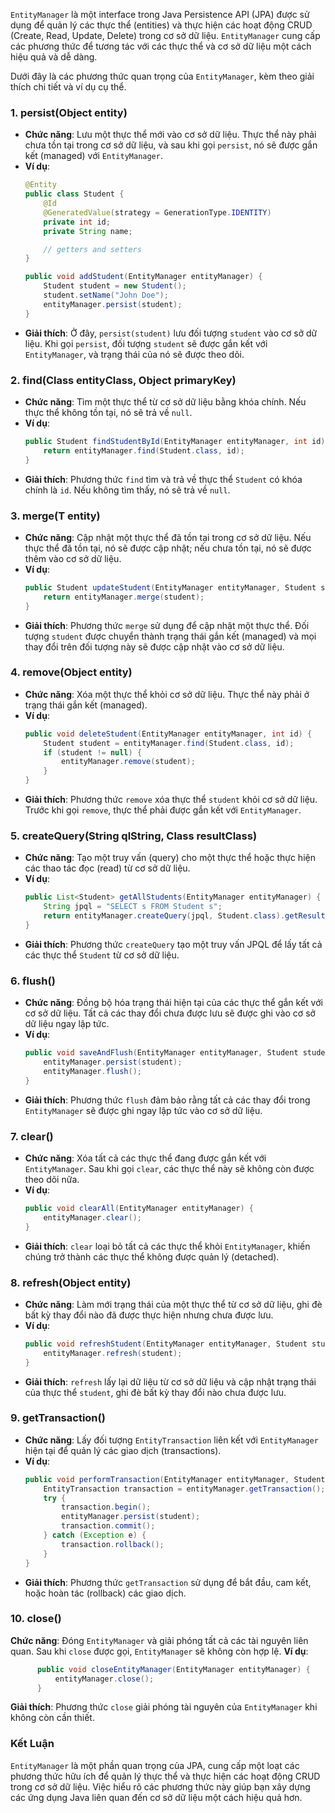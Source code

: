`EntityManager` là một interface trong Java Persistence API (JPA) được sử dụng để quản lý các thực thể (entities) và thực hiện các hoạt động CRUD (Create, Read, Update, Delete) trong cơ sở dữ liệu. `EntityManager` cung cấp các phương thức để tương tác với các thực thể và cơ sở dữ liệu một cách hiệu quả và dễ dàng.

Dưới đây là các phương thức quan trọng của `EntityManager`, kèm theo giải thích chi tiết và ví dụ cụ thể.

### 1. **persist(Object entity)**
- **Chức năng**: Lưu một thực thể mới vào cơ sở dữ liệu. Thực thể này phải chưa tồn tại trong cơ sở dữ liệu, và sau khi gọi `persist`, nó sẽ được gắn kết (managed) với `EntityManager`.
- **Ví dụ**:
  ```java
  @Entity
  public class Student {
      @Id
      @GeneratedValue(strategy = GenerationType.IDENTITY)
      private int id;
      private String name;

      // getters and setters
  }

  public void addStudent(EntityManager entityManager) {
      Student student = new Student();
      student.setName("John Doe");
      entityManager.persist(student);
  }
  ```
- **Giải thích**: Ở đây, `persist(student)` lưu đối tượng `student` vào cơ sở dữ liệu. Khi gọi `persist`, đối tượng `student` sẽ được gắn kết với `EntityManager`, và trạng thái của nó sẽ được theo dõi.

### 2. **find(Class<T> entityClass, Object primaryKey)**
- **Chức năng**: Tìm một thực thể từ cơ sở dữ liệu bằng khóa chính. Nếu thực thể không tồn tại, nó sẽ trả về `null`.
- **Ví dụ**:
  ```java
  public Student findStudentById(EntityManager entityManager, int id) {
      return entityManager.find(Student.class, id);
  }
  ```
- **Giải thích**: Phương thức `find` tìm và trả về thực thể `Student` có khóa chính là `id`. Nếu không tìm thấy, nó sẽ trả về `null`.

### 3. **merge(T entity)**
- **Chức năng**: Cập nhật một thực thể đã tồn tại trong cơ sở dữ liệu. Nếu thực thể đã tồn tại, nó sẽ được cập nhật; nếu chưa tồn tại, nó sẽ được thêm vào cơ sở dữ liệu.
- **Ví dụ**:
  ```java
  public Student updateStudent(EntityManager entityManager, Student student) {
      return entityManager.merge(student);
  }
  ```
- **Giải thích**: Phương thức `merge` sử dụng để cập nhật một thực thể. Đối tượng `student` được chuyển thành trạng thái gắn kết (managed) và mọi thay đổi trên đối tượng này sẽ được cập nhật vào cơ sở dữ liệu.

### 4. **remove(Object entity)**
- **Chức năng**: Xóa một thực thể khỏi cơ sở dữ liệu. Thực thể này phải ở trạng thái gắn kết (managed).
- **Ví dụ**:
  ```java
  public void deleteStudent(EntityManager entityManager, int id) {
      Student student = entityManager.find(Student.class, id);
      if (student != null) {
          entityManager.remove(student);
      }
  }
  ```
- **Giải thích**: Phương thức `remove` xóa thực thể `student` khỏi cơ sở dữ liệu. Trước khi gọi `remove`, thực thể phải được gắn kết với `EntityManager`.

### 5. **createQuery(String qlString, Class<T> resultClass)**
- **Chức năng**: Tạo một truy vấn (query) cho một thực thể hoặc thực hiện các thao tác đọc (read) từ cơ sở dữ liệu.
- **Ví dụ**:
  ```java
  public List<Student> getAllStudents(EntityManager entityManager) {
      String jpql = "SELECT s FROM Student s";
      return entityManager.createQuery(jpql, Student.class).getResultList();
  }
  ```
- **Giải thích**: Phương thức `createQuery` tạo một truy vấn JPQL để lấy tất cả các thực thể `Student` từ cơ sở dữ liệu.

### 6. **flush()**
- **Chức năng**: Đồng bộ hóa trạng thái hiện tại của các thực thể gắn kết với cơ sở dữ liệu. Tất cả các thay đổi chưa được lưu sẽ được ghi vào cơ sở dữ liệu ngay lập tức.
- **Ví dụ**:
  ```java
  public void saveAndFlush(EntityManager entityManager, Student student) {
      entityManager.persist(student);
      entityManager.flush();
  }
  ```
- **Giải thích**: Phương thức `flush` đảm bảo rằng tất cả các thay đổi trong `EntityManager` sẽ được ghi ngay lập tức vào cơ sở dữ liệu.

### 7. **clear()**
- **Chức năng**: Xóa tất cả các thực thể đang được gắn kết với `EntityManager`. Sau khi gọi `clear`, các thực thể này sẽ không còn được theo dõi nữa.
- **Ví dụ**:
  ```java
  public void clearAll(EntityManager entityManager) {
      entityManager.clear();
  }
  ```
- **Giải thích**: `clear` loại bỏ tất cả các thực thể khỏi `EntityManager`, khiến chúng trở thành các thực thể không được quản lý (detached).

### 8. **refresh(Object entity)**
- **Chức năng**: Làm mới trạng thái của một thực thể từ cơ sở dữ liệu, ghi đè bất kỳ thay đổi nào đã được thực hiện nhưng chưa được lưu.
- **Ví dụ**:
  ```java
  public void refreshStudent(EntityManager entityManager, Student student) {
      entityManager.refresh(student);
  }
  ```
- **Giải thích**: `refresh` lấy lại dữ liệu từ cơ sở dữ liệu và cập nhật trạng thái của thực thể `student`, ghi đè bất kỳ thay đổi nào chưa được lưu.

### 9. **getTransaction()**
- **Chức năng**: Lấy đối tượng `EntityTransaction` liên kết với `EntityManager` hiện tại để quản lý các giao dịch (transactions).
- **Ví dụ**:
  ```java
  public void performTransaction(EntityManager entityManager, Student student) {
      EntityTransaction transaction = entityManager.getTransaction();
      try {
          transaction.begin();
          entityManager.persist(student);
          transaction.commit();
      } catch (Exception e) {
          transaction.rollback();
      }
  }
  ```
- **Giải thích**: Phương thức `getTransaction` sử dụng để bắt đầu, cam kết, hoặc hoàn tác (rollback) các giao dịch.

### 10. **close()**
**Chức năng**: Đóng `EntityManager` và giải phóng tất cả các tài nguyên liên quan. Sau khi `close` được gọi, `EntityManager` sẽ không còn hợp lệ.
**Ví dụ**:
```java
      public void closeEntityManager(EntityManager entityManager) {
          entityManager.close();
      }
```
**Giải thích**: Phương thức `close` giải phóng tài nguyên của `EntityManager` khi không còn cần thiết.

### **Kết Luận**
`EntityManager` là một phần quan trọng của JPA, cung cấp một loạt các phương thức hữu ích để quản lý thực thể và thực hiện các hoạt động CRUD trong cơ sở dữ liệu. Việc hiểu rõ các phương thức này giúp bạn xây dựng các ứng dụng Java liên quan đến cơ sở dữ liệu một cách hiệu quả hơn.